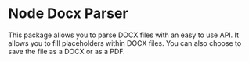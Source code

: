 # Node Docx Parser

This package allows you to parse DOCX files with an easy to use API. It allows you to fill placeholders within DOCX files. You can also choose to save the file as a DOCX or as a PDF.